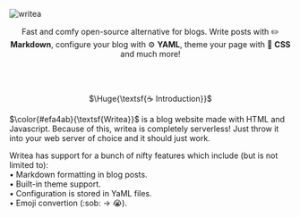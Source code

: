 ![writea](https://github.com/prplwtf/writea/assets/103201875/8bd298e3-036f-40d5-8183-46b651299761)
<p align="center">
  Fast and comfy open-source alternative for blogs.
  Write posts with ✏️ <b>Markdown</b>,
  configure your blog with ⚙️ <b>YAML</b>,
  theme your page with 🎨 <b>CSS</b>
  and much more!
</p>

<br/><br/>

<p align="center">
  $\Huge{\textsf{☕ Introduction}}$
</p>

$\color{#efa4ab}{\textsf{Writea}}$ is a blog website made with HTML and Javascript.
Because of this, writea is completely serverless!
Just throw it into your web server of choice and it should just work.

Writea has support for a bunch of nifty features which include (but is not limited to):\
• Markdown formatting in blog posts.\
• Built-in theme support.\
• Configuration is stored in YaML files.\
• Emoji convertion (\:sob: -> 😭).

